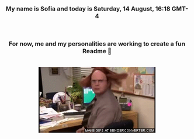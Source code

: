 


<div align="center">
<h3 >My name is Sofia and today is Saturday, 14 August, 16:18 GMT-4</h3><br>
<h3 >For now, me and my personalities are working to create a fun Readme 👋
</h3><br>
<img src='img/dwight.gif' alt='working...'/>
</div>
